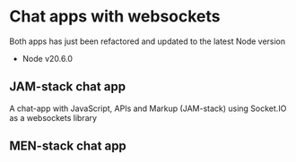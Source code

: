 # Chat apps with websockets

Both apps has just been refactored and updated to the latest Node version
- Node v20.6.0

## JAM-stack chat app

A chat-app with JavaScript, APIs and Markup (JAM-stack) using Socket.IO as a websockets library

## MEN-stack chat app